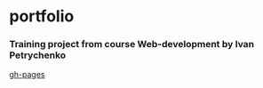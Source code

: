 # portfolio
### Training project from course Web-development by Ivan Petrychenko
[gh-pages](https://olena-web.github.io/portfolio/dist/index.html) 
